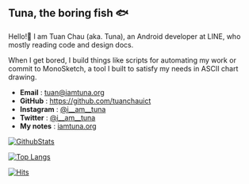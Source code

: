 ## Tuna, the boring fish 🐟

Hello!👋 I am Tuan Chau (aka. Tuna), an Android developer at LINE, who mostly reading code and design docs.

When I get bored, I build things like scripts for automating my work or commit to MonoSketch, a tool I built to satisfy my needs in ASCII chart drawing.

 
- **Email** : <tuan@iamtuna.org>
- **GitHub** : <https://github.com/tuanchauict>
- **Instagram** : [@i__am__tuna](https://www.instagram.com/i__am__tuna/)
- **Twitter** : [@i__am__tuna](https://twitter.com/i__am__tuna)
- **My notes** : [iamtuna.org](https://iamtuna.org/)


[![GithubStats](https://github-readme-stats.vercel.app/api?username=tuanchauict&title_color=0067a3)](https://github.com/tuanchauict)

[![Top Langs](https://github-readme-stats.vercel.app/api/top-langs/?username=tuanchauict&title_color=0067a3&layout=compact)](https://github.com/anuraghazra/github-readme-stats)

[![Hits](https://hits.seeyoufarm.com/api/count/incr/badge.svg?url=https%3A%2F%2Fgithub.com%2Ftuanchauict)](https://github.com/tuanchauict)
